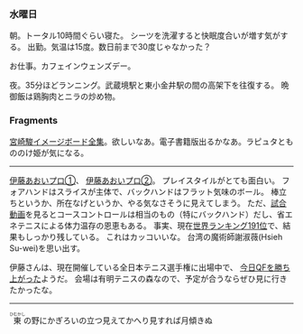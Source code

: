 ### 水曜日

朝。トータル10時間ぐらい寝た。
シーツを洗濯すると快眠度合いが増す気がする。
出勤。気温は15度。数日前まで30度じゃなかった？

お仕事。カフェインウェンズデー。

夜。35分ほどランニング。武蔵境駅と東小金井駅の間の高架下を往復する。
晩御飯は鶏胸肉とニラの炒め物。

### Fragments

[宮崎駿イメージボード全集](https://www.iwanami.co.jp/hayaomiyazaki_imageboard/)。欲しいなあ。電子書籍版出るかなあ。ラピュタともののけ姫が気になる。

---

[伊藤あおいプロ①](https://www.youtube.com/watch?v=jnCkgnEe0SY)、
[伊藤あおいプロ②](https://www.youtube.com/watch?v=vLGHBMxPxGk)。
プレイスタイルがとても面白い。
フォアハンドはスライスが主体で、バックハンドはフラット気味のボール。
棒立ちというか、所在なげというか、やる気なさそうに見えてしまう。
ただ、[試合動画](https://www.youtube.com/watch?v=IKGhHSmZmrg)を見るとコースコントロールは相当のもの（特にバックハンド）だし、省エネテニスによる体力温存の恩恵もある。
事実、現在[世界ランキング191位](https://www.wtatennis.com/players/329009/aoi-ito)で、結果もしっかり残している。
これはカッコいいな。
台湾の魔術師謝淑薇(Hsieh Su-wei)を思い出す。

伊藤さんは、現在開催している全日本テニス選手権に出場中で、
[今日QFを勝ち上がった](https://www.jta-tennis.or.jp/alljapan/tabid/434/Default.aspx?itemid=2674&dispmid=1797)ようだ。
会場は有明テニスの森なので、予定が合うならぜひ見に行きたかったな。

---

<ruby>東<rt>ひむかし</rt></ruby>の野にかぎろいの立つ見えてかへり見すれば月傾きぬ
